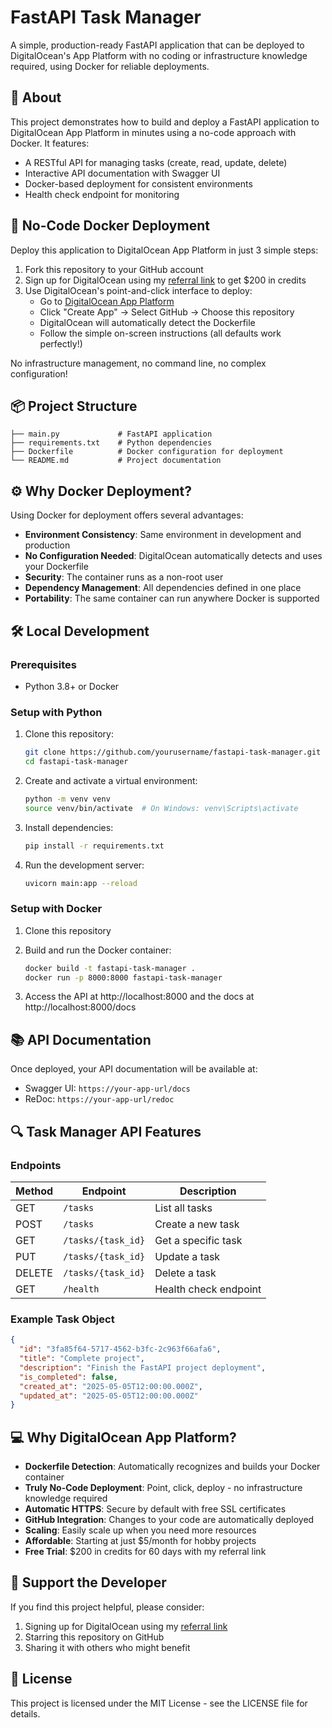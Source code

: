 # FastAPI Task Manager

A simple, production-ready FastAPI application that can be deployed to DigitalOcean's App Platform with no coding or infrastructure knowledge required, using Docker for reliable deployments.

## 📝 About

This project demonstrates how to build and deploy a FastAPI application to DigitalOcean App Platform in minutes using a no-code approach with Docker. It features:

- A RESTful API for managing tasks (create, read, update, delete)
- Interactive API documentation with Swagger UI
- Docker-based deployment for consistent environments
- Health check endpoint for monitoring

## 🚀 No-Code Docker Deployment

Deploy this application to DigitalOcean App Platform in just 3 simple steps:

1. Fork this repository to your GitHub account
2. Sign up for DigitalOcean using my [referral link](https://m.do.co/c/myrefcode) to get $200 in credits
3. Use DigitalOcean's point-and-click interface to deploy:
   - Go to [DigitalOcean App Platform](https://cloud.digitalocean.com/apps)
   - Click "Create App" → Select GitHub → Choose this repository
   - DigitalOcean will automatically detect the Dockerfile
   - Follow the simple on-screen instructions (all defaults work perfectly!)

No infrastructure management, no command line, no complex configuration!

## 📦 Project Structure

```
├── main.py             # FastAPI application
├── requirements.txt    # Python dependencies
├── Dockerfile          # Docker configuration for deployment
└── README.md           # Project documentation
```

## ⚙️ Why Docker Deployment?

Using Docker for deployment offers several advantages:

- **Environment Consistency**: Same environment in development and production
- **No Configuration Needed**: DigitalOcean automatically detects and uses your Dockerfile
- **Security**: The container runs as a non-root user
- **Dependency Management**: All dependencies defined in one place
- **Portability**: The same container can run anywhere Docker is supported

## 🛠️ Local Development

### Prerequisites

- Python 3.8+ or Docker

### Setup with Python

1. Clone this repository:
   ```bash
   git clone https://github.com/yourusername/fastapi-task-manager.git
   cd fastapi-task-manager
   ```

2. Create and activate a virtual environment:
   ```bash
   python -m venv venv
   source venv/bin/activate  # On Windows: venv\Scripts\activate
   ```

3. Install dependencies:
   ```bash
   pip install -r requirements.txt
   ```

4. Run the development server:
   ```bash
   uvicorn main:app --reload
   ```

### Setup with Docker

1. Clone this repository
2. Build and run the Docker container:
   ```bash
   docker build -t fastapi-task-manager .
   docker run -p 8000:8000 fastapi-task-manager
   ```

3. Access the API at http://localhost:8000 and the docs at http://localhost:8000/docs

## 📚 API Documentation

Once deployed, your API documentation will be available at:
- Swagger UI: `https://your-app-url/docs`
- ReDoc: `https://your-app-url/redoc`

## 🔍 Task Manager API Features

### Endpoints

| Method | Endpoint | Description |
|--------|----------|-------------|
| GET | `/tasks` | List all tasks |
| POST | `/tasks` | Create a new task |
| GET | `/tasks/{task_id}` | Get a specific task |
| PUT | `/tasks/{task_id}` | Update a task |
| DELETE | `/tasks/{task_id}` | Delete a task |
| GET | `/health` | Health check endpoint |

### Example Task Object

```json
{
  "id": "3fa85f64-5717-4562-b3fc-2c963f66afa6",
  "title": "Complete project",
  "description": "Finish the FastAPI project deployment",
  "is_completed": false,
  "created_at": "2025-05-05T12:00:00.000Z",
  "updated_at": "2025-05-05T12:00:00.000Z"
}
```

## 💻 Why DigitalOcean App Platform?

- **Dockerfile Detection**: Automatically recognizes and builds your Docker container
- **Truly No-Code Deployment**: Point, click, deploy - no infrastructure knowledge required
- **Automatic HTTPS**: Secure by default with free SSL certificates
- **GitHub Integration**: Changes to your code are automatically deployed
- **Scaling**: Easily scale up when you need more resources
- **Affordable**: Starting at just $5/month for hobby projects
- **Free Trial**: $200 in credits for 60 days with my referral link

## 🌟 Support the Developer

If you find this project helpful, please consider:

1. Signing up for DigitalOcean using my [referral link](https://m.do.co/c/myrefcode)
2. Starring this repository on GitHub
3. Sharing it with others who might benefit

## 📜 License

This project is licensed under the MIT License - see the LICENSE file for details.
